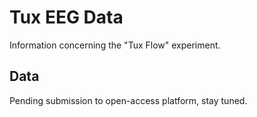 # Tux EEG Data

Information concerning the "Tux Flow" experiment.

## Data

Pending submission to open-access platform, stay tuned. 

